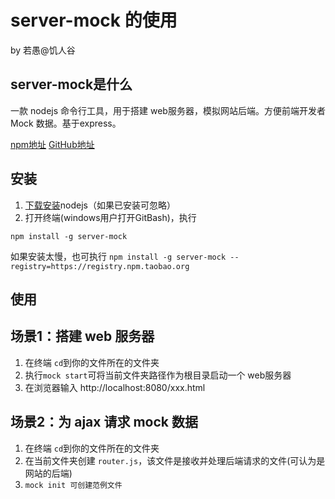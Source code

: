 # server-mock 的使用
by 若愚@饥人谷

## server-mock是什么
一款 nodejs 命令行工具，用于搭建 web服务器，模拟网站后端。方便前端开发者 Mock 数据。基于express。

[npm地址](https://www.npmjs.com/package/server-mock)
[GitHub地址](https://github.com/jirengu/server-mock)

## 安装
1. [下载安装](https://nodejs.org/zh-cn/)nodejs（如果已安装可忽略）
2. 打开终端(windows用户打开GitBash)，执行
```
npm install -g server-mock
```
如果安装太慢，也可执行 `npm install -g server-mock --registry=https://registry.npm.taobao.org`

## 使用

## 场景1：搭建 web 服务器
1. 在终端 `cd`到你的文件所在的文件夹
2. 执行`mock start`可将当前文件夹路径作为根目录启动一个 web服务器
3. 在浏览器输入 http://localhost:8080/xxx.html

## 场景2：为 ajax 请求 mock 数据
1. 在终端 `cd`到你的文件所在的文件夹
2. 在当前文件夹创建 `router.js`，该文件是接收并处理后端请求的文件(可认为是网站的后端)
3. `mock init 可创建范例文件`